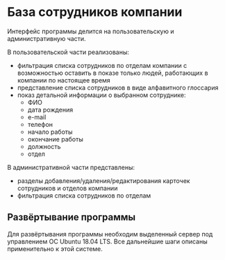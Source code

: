 # База сотрудников компании

Интерфейс программы делится на пользовательскую и административную части.

В пользовательской части реализованы:
- фильтрация списка сотрудников по отделам компании с возможностью оставить в показе только людей, работающих в компании по настоящее время
- представление списка сотрудников в виде алфавитного глоссария
- показ детальной информации о выбранном сотруднике:
    - ФИО
    - дата рождения
    - e-mail
    - телефон
    - начало работы
    - окончание работы
    - должность
    - отдел

В административной части представлены:
- разделы добавления/удаления/редактирования карточек сотрудников и отделов компании
- фильтрация списка сотрудников по отделам


## Развёртывание программы
Для развёртывания программы необходим выделенный сервер под управлением ОС Ubuntu 18.04 LTS. Все дальнейшие шаги описаны применительно к этой системе.
